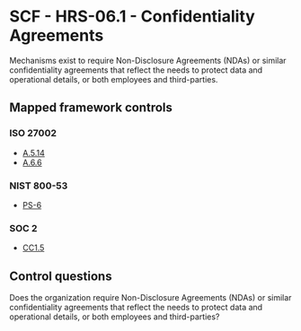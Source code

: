 # SCF - HRS-06.1 - Confidentiality Agreements
Mechanisms exist to require Non-Disclosure Agreements (NDAs) or similar confidentiality agreements that reflect the needs to protect data and operational details, or both employees and third-parties.
## Mapped framework controls
### ISO 27002
- [A.5.14](../iso27002/a-5.md#a514)
- [A.6.6](../iso27002/a-6.md#a66)
  
### NIST 800-53
- [PS-6](../nist80053/ps-6.md)
  
### SOC 2
- [CC1.5](../soc2/cc15.md)
  
## Control questions
Does the organization require Non-Disclosure Agreements (NDAs) or similar confidentiality agreements that reflect the needs to protect data and operational details, or both employees and third-parties?
  